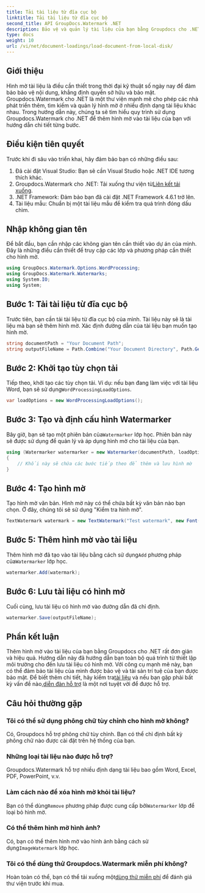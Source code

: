 ```yaml
---
title: Tải tài liệu từ đĩa cục bộ
linktitle: Tải tài liệu từ đĩa cục bộ
second_title: API GroupDocs.Watermark .NET
description: Bảo vệ và quản lý tài liệu của bạn bằng Groupdocs cho .NET. Hãy làm theo hướng dẫn chi tiết của chúng tôi để thêm hình mờ một cách liền mạch.
type: docs
weight: 10
url: /vi/net/document-loadings/load-document-from-local-disk/
---
```

## Giới thiệu
Hình mờ tài liệu là điều cần thiết trong thời đại kỹ thuật số ngày nay để đảm bảo bảo vệ nội dung, khẳng định quyền sở hữu và bảo mật. Groupdocs.Watermark cho .NET là một thư viện mạnh mẽ cho phép các nhà phát triển thêm, tìm kiếm và quản lý hình mờ ở nhiều định dạng tài liệu khác nhau. Trong hướng dẫn này, chúng ta sẽ tìm hiểu quy trình sử dụng Groupdocs.Watermark cho .NET để thêm hình mờ vào tài liệu của bạn với hướng dẫn chi tiết từng bước.
## Điều kiện tiên quyết
Trước khi đi sâu vào triển khai, hãy đảm bảo bạn có những điều sau:
1. Đã cài đặt Visual Studio: Bạn sẽ cần Visual Studio hoặc .NET IDE tương thích khác.
2.  Groupdocs.Watermark cho .NET: Tải xuống thư viện từ[Liên kết tải xuống](https://releases.groupdocs.com/Watermark/net/).
3. .NET Framework: Đảm bảo bạn đã cài đặt .NET Framework 4.6.1 trở lên.
4. Tài liệu mẫu: Chuẩn bị một tài liệu mẫu để kiểm tra quá trình đóng dấu chìm.
## Nhập không gian tên
Để bắt đầu, bạn cần nhập các không gian tên cần thiết vào dự án của mình. Đây là những điều cần thiết để truy cập các lớp và phương pháp cần thiết cho hình mờ.
```csharp
using GroupDocs.Watermark.Options.WordProcessing;
using GroupDocs.Watermark.Watermarks;
using System.IO;
using System;
```
## Bước 1: Tải tài liệu từ đĩa cục bộ
Trước tiên, bạn cần tải tài liệu từ đĩa cục bộ của mình. Tài liệu này sẽ là tài liệu mà bạn sẽ thêm hình mờ.
Xác định đường dẫn của tài liệu bạn muốn tạo hình mờ.
```csharp
string documentPath = "Your Document Path";
string outputFileName = Path.Combine("Your Document Directory", Path.GetFileName(documentPath));
```
## Bước 2: Khởi tạo tùy chọn tải
 Tiếp theo, khởi tạo các tùy chọn tải. Ví dụ: nếu bạn đang làm việc với tài liệu Word, bạn sẽ sử dụng`WordProcessingLoadOptions`.
```csharp
var loadOptions = new WordProcessingLoadOptions();
```
## Bước 3: Tạo và định cấu hình Watermarker
 Bây giờ, bạn sẽ tạo một phiên bản của`Watermarker` lớp học. Phiên bản này sẽ được sử dụng để quản lý và áp dụng hình mờ cho tài liệu của bạn.
```csharp
using (Watermarker watermarker = new Watermarker(documentPath, loadOptions))
{
    // Khối này sẽ chứa các bước tiếp theo để thêm và lưu hình mờ
}
```
## Bước 4: Tạo hình mờ
Tạo hình mờ văn bản. Hình mờ này có thể chứa bất kỳ văn bản nào bạn chọn. Ở đây, chúng tôi sẽ sử dụng "Kiểm tra hình mờ".
```csharp
TextWatermark watermark = new TextWatermark("Test watermark", new Font("Arial", 12));
```
## Bước 5: Thêm hình mờ vào tài liệu
Thêm hình mờ đã tạo vào tài liệu bằng cách sử dụng`Add` phương pháp của`Watermarker` lớp học.
```csharp
watermarker.Add(watermark);
```
## Bước 6: Lưu tài liệu có hình mờ
Cuối cùng, lưu tài liệu có hình mờ vào đường dẫn đã chỉ định.
```csharp
watermarker.Save(outputFileName);
```

## Phần kết luận
Thêm hình mờ vào tài liệu của bạn bằng Groupdocs cho .NET rất đơn giản và hiệu quả. Hướng dẫn này đã hướng dẫn bạn toàn bộ quá trình từ thiết lập môi trường cho đến lưu tài liệu có hình mờ. Với công cụ mạnh mẽ này, bạn có thể đảm bảo tài liệu của mình được bảo vệ và tài sản trí tuệ của bạn được bảo mật. 
 Để biết thêm chi tiết, hãy kiểm tra[tài liệu](https://reference.groupdocs.com/Watermark/net/) và nếu bạn gặp phải bất kỳ vấn đề nào,[diễn đàn hỗ trợ](https://forum.groupdocs.com/c/watermark/19) là một nơi tuyệt vời để được hỗ trợ. 
## Câu hỏi thường gặp
### Tôi có thể sử dụng phông chữ tùy chỉnh cho hình mờ không?
Có, Groupdocs hỗ trợ phông chữ tùy chỉnh. Bạn có thể chỉ định bất kỳ phông chữ nào được cài đặt trên hệ thống của bạn.
### Những loại tài liệu nào được hỗ trợ?
Groupdocs.Watermark hỗ trợ nhiều định dạng tài liệu bao gồm Word, Excel, PDF, PowerPoint, v.v.
### Làm cách nào để xóa hình mờ khỏi tài liệu?
 Bạn có thể dùng`Remove` phương pháp được cung cấp bởi`Watermarker` lớp để loại bỏ hình mờ.
### Có thể thêm hình mờ hình ảnh?
 Có, bạn có thể thêm hình mờ vào hình ảnh bằng cách sử dụng`ImageWatermark` lớp học.
### Tôi có thể dùng thử Groupdocs.Watermark miễn phí không?
 Hoàn toàn có thể, bạn có thể tải xuống một[dùng thử miễn phí](https://releases.groupdocs.com/) để đánh giá thư viện trước khi mua.